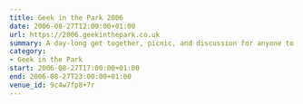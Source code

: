 ```yaml
---
title: Geek in the Park 2006
date: 2006-08-27T12:00:00+01:00
url: https://2006.geekinthepark.co.uk
summary: A day-long get together, picnic, and discussion for anyone to do with the Internet. This is a very informal affair so family and friends are very much welcome to attend too.
category:
- Geek in the Park
start: 2006-08-27T17:00:00+01:00
end: 2006-08-27T23:00:00+01:00
venue_id: 9c4w7fp8+7r
---
```

